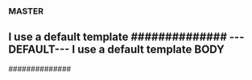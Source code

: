 ### MASTER ###
I use a default template
##############
---DEFAULT---
I use a default template
BODY
-------------
##############